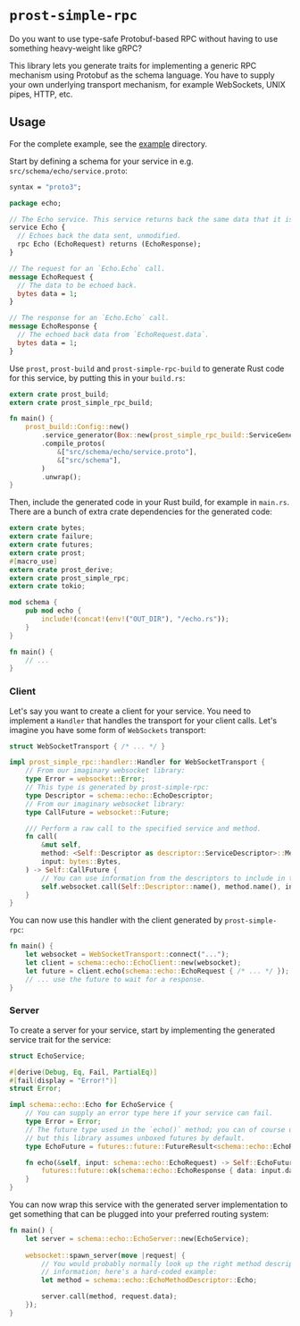 # `prost-simple-rpc`

Do you want to use type-safe Protobuf-based RPC without having to use something heavy-weight like
gRPC?

This library lets you generate traits for implementing a generic RPC mechanism using Protobuf as
the schema language.  You have to supply your own underlying transport mechanism, for example
WebSockets, UNIX pipes, HTTP, etc.

## Usage

For the complete example, see the [example](./example) directory.

Start by defining a schema for your service in e.g. `src/schema/echo/service.proto`:

```proto
syntax = "proto3";

package echo;

// The Echo service. This service returns back the same data that it is given.
service Echo {
  // Echoes back the data sent, unmodified.
  rpc Echo (EchoRequest) returns (EchoResponse);
}

// The request for an `Echo.Echo` call.
message EchoRequest {
  // The data to be echoed back.
  bytes data = 1;
}

// The response for an `Echo.Echo` call.
message EchoResponse {
  // The echoed back data from `EchoRequest.data`.
  bytes data = 1;
}
```

Use `prost`, `prost-build` and `prost-simple-rpc-build` to generate Rust code for this service, by
putting this in your `build.rs`:

```rust
extern crate prost_build;
extern crate prost_simple_rpc_build;

fn main() {
    prost_build::Config::new()
        .service_generator(Box::new(prost_simple_rpc_build::ServiceGenerator))
        .compile_protos(
            &["src/schema/echo/service.proto"],
            &["src/schema"],
        )
        .unwrap();
}
```

Then, include the generated code in your Rust build, for example in `main.rs`.  There are a bunch of
extra crate dependencies for the generated code:

```rust
extern crate bytes;
extern crate failure;
extern crate futures;
extern crate prost;
#[macro_use]
extern crate prost_derive;
extern crate prost_simple_rpc;
extern crate tokio;

mod schema {
    pub mod echo {
        include!(concat!(env!("OUT_DIR"), "/echo.rs"));
    }
}

fn main() {
    // ...
}
```

### Client

Let's say you want to create a client for your service.  You need to implement a `Handler` that
handles the transport for your client calls.  Let's imagine you have some form of `WebSockets`
transport:

```rust
struct WebSocketTransport { /* ... */ }

impl prost_simple_rpc::handler::Handler for WebSocketTransport {
    // From our imaginary websocket library:
    type Error = websocket::Error;
    // This type is generated by prost-simple-rpc:
    type Descriptor = schema::echo::EchoDescriptor;
    // From our imaginary websocket library:
    type CallFuture = websocket::Future;

    /// Perform a raw call to the specified service and method.
    fn call(
        &mut self,
        method: <Self::Descriptor as descriptor::ServiceDescriptor>::Method,
        input: bytes::Bytes,
    ) -> Self::CallFuture {
        // You can use information from the descriptors to include in the request:
        self.websocket.call(Self::Descriptor::name(), method.name(), input)
    }
}
```

You can now use this handler with the client generated by `prost-simple-rpc`:

```rust
fn main() {
    let websocket = WebSocketTransport::connect("...");
    let client = schema::echo::EchoClient::new(websocket);
    let future = client.echo(schema::echo::EchoRequest { /* ... */ });
    // ... use the future to wait for a response.
}
```

### Server

To create a server for your service, start by implementing the generated service trait for the
service:

```rust
struct EchoService;

#[derive(Debug, Eq, Fail, PartialEq)]
#[fail(display = "Error!")]
struct Error;

impl schema::echo::Echo for EchoService {
    // You can supply an error type here if your service can fail.
    type Error = Error;
    // The future type used in the `echo()` method; you can of course use Box<Future<...>> here
    // but this library assumes unboxed futures by default.
    type EchoFuture = futures::future::FutureResult<schema::echo::EchoResponse, Self::Error>;

    fn echo(&self, input: schema::echo::EchoRequest) -> Self::EchoFuture {
        futures::future::ok(schema::echo::EchoResponse { data: input.data })
    }
}
```

You can now wrap this service with the generated server implementation to get something that can be
plugged into your preferred routing system:

```rust
fn main() {
    let server = schema::echo::EchoServer::new(EchoService);
    
    websocket::spawn_server(move |request| {
        // You would probably normally look up the right method descriptor via some kind of routing
        // information; here's a hard-coded example:
        let method = schema::echo::EchoMethodDescriptor::Echo;

        server.call(method, request.data);
    });
}
```

